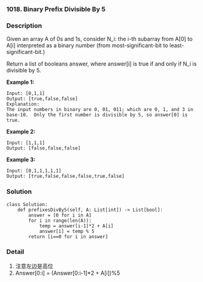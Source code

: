 ### 1018. Binary Prefix Divisible By 5

### Description

Given an array A of 0s and 1s, consider N_i: the i-th subarray from A[0] to A[i] interpreted as a binary number (from most-significant-bit to least-significant-bit.)

Return a list of booleans answer, where answer[i] is true if and only if N_i is divisible by 5.

**Example 1:**
```
Input: [0,1,1]
Output: [true,false,false]
Explanation: 
The input numbers in binary are 0, 01, 011; which are 0, 1, and 3 in base-10.  Only the first number is divisible by 5, so answer[0] is true.
```
**Example 2:**
```
Input: [1,1,1]
Output: [false,false,false]
```
**Example 3:**
```
Input: [0,1,1,1,1,1]
Output: [true,false,false,false,true,false]
```

### Solution
```
class Solution:
    def prefixesDivBy5(self, A: List[int]) -> List[bool]:
        answer = [0 for i in A]       
        for i in range(len(A)):
            temp = answer[i-1]*2 + A[i]
            answer[i] = temp % 5
        return [i==0 for i in answer]
```

### Detail

1. 注意左边是高位
2. Answer[0:i]  = (Answer[0:i-1]*2 + A[i])%5
